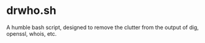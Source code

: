 # drwho.sh
A humble bash script, designed to remove the clutter from the output of dig, openssl, whois, etc. 
